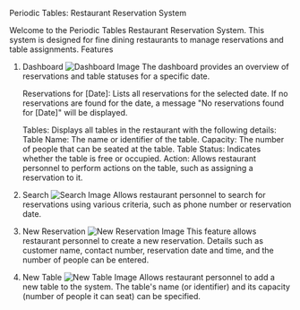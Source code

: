 Periodic Tables: Restaurant Reservation System

Welcome to the Periodic Tables Restaurant Reservation System.
This system is designed for fine dining restaurants to manage reservations and table assignments.
Features
1. Dashboard
![Dashboard Image](https://i.imgur.com/pHsxghz.png)
The dashboard provides an overview of reservations and table statuses for a specific date.

    Reservations for [Date]: Lists all reservations for the selected date.
    If no reservations are found for the date, a message "No reservations found for [Date]" will be displayed.

    Tables: Displays all tables in the restaurant with the following details:
        Table Name: The name or identifier of the table.
        Capacity: The number of people that can be seated at the table.
        Table Status: Indicates whether the table is free or occupied.
        Action: Allows restaurant personnel to perform actions on the table, such as assigning a reservation to it.
   
2. Search
![Search Image](https://i.imgur.com/apwqQnc.png) 
Allows restaurant personnel to search for reservations using various criteria, such as phone number or reservation date.

3. New Reservation
![New Reservation Image](https://i.imgur.com/6YFqsU6.png)
This feature allows restaurant personnel to create a new reservation.
Details such as customer name, contact number, reservation date and time, and the number of people can be entered.

4. New Table
![New Table Image](https://i.imgur.com/HFQUEa2.png)
Allows restaurant personnel to add a new table to the system.
The table's name (or identifier) and its capacity (number of people it can seat) can be specified.


